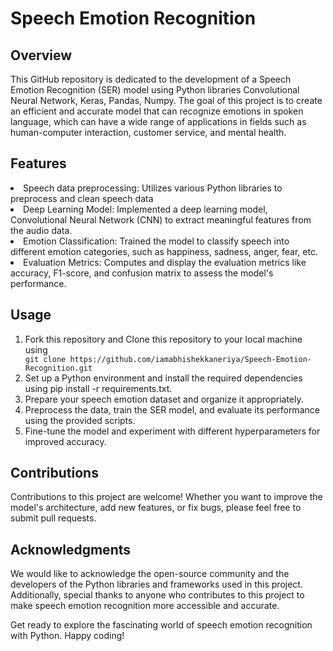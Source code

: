 # Speech Emotion Recognition

## Overview
This GitHub repository is dedicated to the development of a Speech Emotion Recognition (SER) model using Python libraries Convolutional Neural Network, Keras, Pandas, Numpy. The goal of this project is to create an efficient and accurate model that can recognize emotions in spoken language, which can have a wide range of applications in fields such as human-computer interaction, customer service, and mental health.

## Features
<li>
  Speech data preprocessing: Utilizes various Python libraries to preprocess and clean speech data
</li>
<li>
  Deep Learning Model: Implemented a deep learning model, Convolutional Neural Network (CNN) to extract meaningful features from the audio data.
</li>
<li>
  Emotion Classification: Trained the model to classify speech into different emotion categories, such as happiness, sadness, anger, fear, etc.
</li>
<li>
  Evaluation Metrics: Computes and display the evaluation metrics like accuracy, F1-score, and confusion matrix to assess the model's performance.
</li>

## Usage
<ol type="1">
  <li>
    Fork this repository and Clone this repository to your local machine using
  </li>
  <code>git clone https://github.com/iamabhishekkaneriya/Speech-Emotion-Recognition.git</code>
  <li>
    Set up a Python environment and install the required dependencies using pip install -r requirements.txt.
  </li>
  <li>
    Prepare your speech emotion dataset and organize it appropriately.
  </li>
  <li>
    Preprocess the data, train the SER model, and evaluate its performance using the provided scripts.
  </li>
  <li>
    Fine-tune the model and experiment with different hyperparameters for improved accuracy.
  </li>
</ol>

## Contributions
Contributions to this project are welcome! Whether you want to improve the model's architecture, add new features, or fix bugs, please feel free to submit pull requests.

## Acknowledgments
We would like to acknowledge the open-source community and the developers of the Python libraries and frameworks used in this project. Additionally, special thanks to anyone who contributes to this project to make speech emotion recognition more accessible and accurate.

Get ready to explore the fascinating world of speech emotion recognition with Python. Happy coding!
